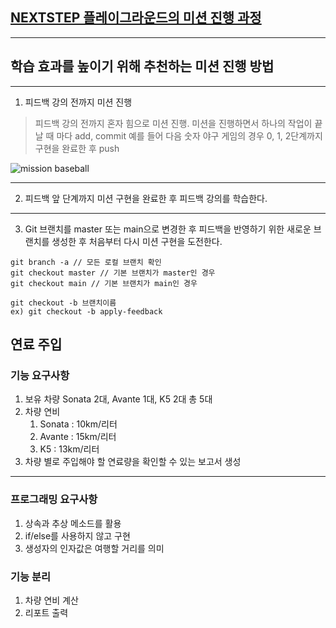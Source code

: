 ## [NEXTSTEP 플레이그라운드의 미션 진행 과정](https://github.com/next-step/nextstep-docs/blob/master/playground/README.md)

---
## 학습 효과를 높이기 위해 추천하는 미션 진행 방법

---
1. 피드백 강의 전까지 미션 진행 
> 피드백 강의 전까지 혼자 힘으로 미션 진행. 미션을 진행하면서 하나의 작업이 끝날 때 마다 add, commit
> 예를 들어 다음 숫자 야구 게임의 경우 0, 1, 2단계까지 구현을 완료한 후 push

![mission baseball](https://raw.githubusercontent.com/next-step/nextstep-docs/master/playground/images/mission_baseball.png)

---
2. 피드백 앞 단계까지 미션 구현을 완료한 후 피드백 강의를 학습한다.

---
3. Git 브랜치를 master 또는 main으로 변경한 후 피드백을 반영하기 위한 새로운 브랜치를 생성한 후 처음부터 다시 미션 구현을 도전한다.

```
git branch -a // 모든 로컬 브랜치 확인
git checkout master // 기본 브랜치가 master인 경우
git checkout main // 기본 브랜치가 main인 경우

git checkout -b 브랜치이름
ex) git checkout -b apply-feedback
```
## 연료 주입
### 기능 요구사항
1. 보유 차량 Sonata 2대, Avante 1대, K5 2대 총 5대
2. 차량 연비
    1. Sonata : 10km/리터
    2. Avante : 15km/리터
    3. K5 : 13km/리터
3. 차량 별로 주입해야 할 연료량을 확인할 수 있는 보고서 생성
---
### 프로그래밍 요구사항
1. 상속과 추상 메소드를 활용
2. if/else를 사용하지 않고 구현
3. 생성자의 인자값은 여행할 거리를 의미

### 기능 분리
1. 차량 연비 계산
2. 리포트 출력